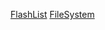 [FlashList](https://shopify.github.io/flash-list/)
[FileSystem](https://docs.expo.dev/versions/latest/sdk/filesystem/)